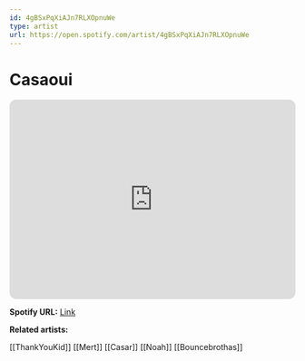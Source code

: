 ```yaml
---
id: 4gBSxPqXiAJn7RLXOpnuWe
type: artist
url: https://open.spotify.com/artist/4gBSxPqXiAJn7RLXOpnuWe
---
```

# Casaoui

<iframe style="border-radius:12px" src="https://open.spotify.com/embed/artist/4gBSxPqXiAJn7RLXOpnuWe" width="100%" height="352" frameBorder="0" allowfullscreen="" allow="autoplay; clipboard-write; encrypted-media; fullscreen; picture-in-picture" loading="lazy"></iframe>

**Spotify URL:** [Link](https://open.spotify.com/artist/4gBSxPqXiAJn7RLXOpnuWe)

**Related artists:**

[[ThankYouKid]]
[[Mert]]
[[Casar]]
[[Noah]]
[[Bouncebrothas]]
